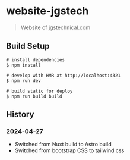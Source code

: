 # website-jgstech

> Website of jgstechnical.com

## Build Setup

``` shell
# install dependencies
$ npm install

# develop with HMR at http://localhost:4321
$ npm run dev

# build static for deploy
$ npm run build build
```

## History

### 2024-04-27
 - Switched from Nuxt build to Astro build
 - Switched from bootstrap CSS to tailwind css
